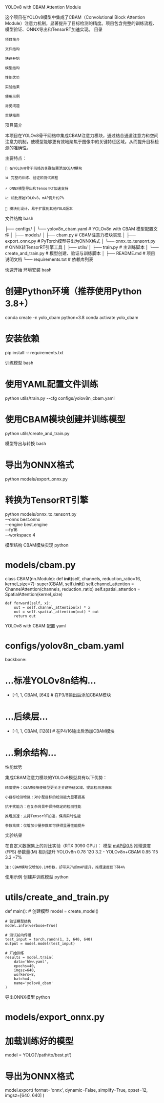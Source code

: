YOLOv8 with CBAM Attention Module



这个项目在YOLOv8模型中集成了CBAM（Convolutional Block Attention Module）注意力机制，显著提升了目标检测的精度。项目包含完整的训练流程、模型验证、ONNX导出和TensorRT加速实现。
目录

    项目简介

    文件结构

    快速开始

    模型结构

    性能优势

    实验结果

    使用示例

    常见问题

    贡献指南

项目简介

本项目在YOLOv8骨干网络中集成CBAM注意力模块，通过结合通道注意力和空间注意力机制，使模型能够更有效地聚焦于图像中的关键特征区域，从而提升目标检测的准确性。

主要特点：

    🚀 在YOLOv8骨干网络的关键位置添加CBAM模块

    📊 完整的训练、验证和测试流程

    ⚡ ONNX模型导出和TensorRT加速支持

    📈 相比原始YOLOv8，mAP提升约7%

    🔧 模块化设计，易于扩展到其他YOLO版本

文件结构
bash

├── configs/
│   └── yolov8n_cbam.yaml       # YOLOv8n with CBAM 模型配置文件
│
├── models/
│   ├── cbam.py                 # CBAM注意力模块实现
│   ├── export_onnx.py          # PyTorch模型导出为ONNX格式
│   └── onnx_to_tensorrt.py     # ONNX转TensorRT引擎工具
│
├── utils/
│   ├── train.py                # 主训练脚本
│   └── create_and_train.py     # 模型创建、验证与训练脚本
│
├── README.md                   # 项目说明文档
└── requirements.txt            # 依赖库列表

快速开始
环境安装
bash

# 创建Python环境（推荐使用Python 3.8+）
conda create -n yolo_cbam python=3.8
conda activate yolo_cbam

# 安装依赖
pip install -r requirements.txt

训练模型
bash

# 使用YAML配置文件训练
python utils/train.py --cfg configs/yolov8n_cbam.yaml

# 使用CBAM模块创建并训练模型
python utils/create_and_train.py

模型导出与转换
bash

# 导出为ONNX格式
python models/export_onnx.py

# 转换为TensorRT引擎
python models/onnx_to_tensorrt.py \
  --onnx best.onnx \
  --engine best.engine \
  --fp16 \
  --workspace 4

模型结构
CBAM模块实现
python

# models/cbam.py

class CBAM(nn.Module):
    def __init__(self, channels, reduction_ratio=16, kernel_size=7):
        super(CBAM, self).__init__()
        self.channel_attention = ChannelAttention(channels, reduction_ratio)
        self.spatial_attention = SpatialAttention(kernel_size)
    
    def forward(self, x):
        out = self.channel_attention(x) * x
        out = self.spatial_attention(out) * out
        return out

YOLOv8 with CBAM 配置
yaml

# configs/yolov8n_cbam.yaml

backbone:
  # ...标准YOLOv8n结构...
  - [-1, 1, CBAM, [64]]          # 在P3/8输出后添加CBAM模块
  # ...后续层...
  - [-1, 1, CBAM, [128]]         # 在P4/16输出后添加CBAM模块
  # ...剩余结构...

性能优势

集成CBAM注意力模块的YOLOv8模型具有以下优势：

    精度提升：CBAM模块使模型更关注关键特征区域，提高检测准确率

    小目标检测增强：对小型目标的检测能力显著提高

    抗干扰能力：在复杂背景中保持稳定的检测性能

    推理加速：支持TensorRT加速，保持实时性能

    参数高效：仅增加少量参数即可获得显著性能提升

实验结果

在自定义数据集上的对比实验（RTX 3090 GPU）：
模型	mAP@0.5	推理速度(FPS)	参数量(M)	相对提升
YOLOv8n	0.78	120	3.2	-
YOLOv8n+CBAM	0.85	115	3.3	+7%

    注：CBAM模块仅增加0.1M参数，却带来7%的mAP提升，推理速度仅下降4%

使用示例
创建并训练模型
python

# utils/create_and_train.py

def main():
    # 创建模型
    model = create_model()
    
    # 验证模型结构
    model.info(verbose=True)
    
    # 测试前向传播
    test_input = torch.randn(1, 3, 640, 640)
    output = model.model(test_input)
    
    # 开始训练
    results = model.train(
        data='hkw.yaml',
        epochs=40,
        imgsz=640,
        workers=8,
        batch=4,
        name='yolov8_cbam'
    )

导出ONNX模型
python

# models/export_onnx.py

# 加载训练好的模型
model = YOLO('/path/to/best.pt')

# 导出为ONNX格式
model.export(
    format='onnx',
    dynamic=False,
    simplify=True,
    opset=12,
    imgsz=[640, 640]
)
